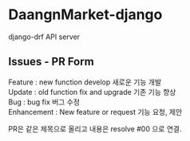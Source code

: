 # DaangnMarket-django
django-drf API server

## Issues - PR Form 
Feature : new function develop 새로운 기능 개발 <br>
Update : old function fix and upgrade 기존 기능 향상 <br>
Bug : bug fix 버그 수정 <br>
Enhancement : New feature or request 기능 요청, 제안 <br>

PR은 같은 제목으로 올리고 내용은 resolve #00 으로 연결.
